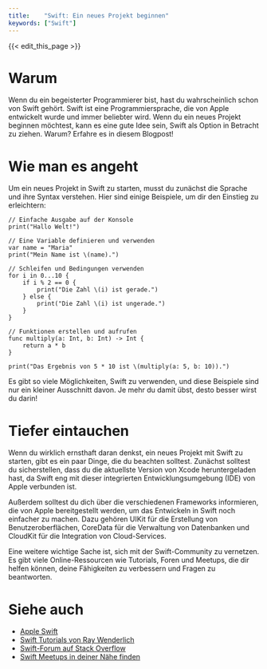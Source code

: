 ```yaml
---
title:    "Swift: Ein neues Projekt beginnen"
keywords: ["Swift"]
---
```


{{< edit_this_page >}}

# Warum

Wenn du ein begeisterter Programmierer bist, hast du wahrscheinlich schon von Swift gehört. Swift ist eine Programmiersprache, die von Apple entwickelt wurde und immer beliebter wird. Wenn du ein neues Projekt beginnen möchtest, kann es eine gute Idee sein, Swift als Option in Betracht zu ziehen. Warum? Erfahre es in diesem Blogpost!

# Wie man es angeht

Um ein neues Projekt in Swift zu starten, musst du zunächst die Sprache und ihre Syntax verstehen. Hier sind einige Beispiele, um dir den Einstieg zu erleichtern:

```
// Einfache Ausgabe auf der Konsole
print("Hallo Welt!")
```

```
// Eine Variable definieren und verwenden
var name = "Maria"
print("Mein Name ist \(name).")
```

```
// Schleifen und Bedingungen verwenden
for i in 0...10 {
    if i % 2 == 0 {
        print("Die Zahl \(i) ist gerade.")
    } else {
        print("Die Zahl \(i) ist ungerade.")
    }
}
```

```
// Funktionen erstellen und aufrufen
func multiply(a: Int, b: Int) -> Int {
    return a * b
}

print("Das Ergebnis von 5 * 10 ist \(multiply(a: 5, b: 10)).")
```

Es gibt so viele Möglichkeiten, Swift zu verwenden, und diese Beispiele sind nur ein kleiner Ausschnitt davon. Je mehr du damit übst, desto besser wirst du darin!

# Tiefer eintauchen

Wenn du wirklich ernsthaft daran denkst, ein neues Projekt mit Swift zu starten, gibt es ein paar Dinge, die du beachten solltest. Zunächst solltest du sicherstellen, dass du die aktuellste Version von Xcode heruntergeladen hast, da Swift eng mit dieser integrierten Entwicklungsumgebung (IDE) von Apple verbunden ist.

Außerdem solltest du dich über die verschiedenen Frameworks informieren, die von Apple bereitgestellt werden, um das Entwickeln in Swift noch einfacher zu machen. Dazu gehören UIKit für die Erstellung von Benutzeroberflächen, CoreData für die Verwaltung von Datenbanken und CloudKit für die Integration von Cloud-Services.

Eine weitere wichtige Sache ist, sich mit der Swift-Community zu vernetzen. Es gibt viele Online-Ressourcen wie Tutorials, Foren und Meetups, die dir helfen können, deine Fähigkeiten zu verbessern und Fragen zu beantworten.

# Siehe auch

- [Apple Swift](https://developer.apple.com/swift/)
- [Swift Tutorials von Ray Wenderlich](https://www.raywenderlich.com/swift/)
- [Swift-Forum auf Stack Overflow](https://stackoverflow.com/questions/tagged/swift)
- [Swift Meetups in deiner Nähe finden](https://www.meetup.com/topics/swift/)